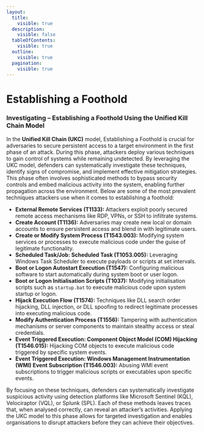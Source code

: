 ```yaml
---
layout:
  title:
    visible: true
  description:
    visible: false
  tableOfContents:
    visible: true
  outline:
    visible: true
  pagination:
    visible: true
---
```


# Establishing a Foothold

### Investigating – Establishing a Foothold Using the Unified Kill Chain Model

In the **Unified Kill Chain (UKC)** model, Establishing a Foothold is crucial for adversaries to secure persistent access to a target environment in the first phase of an attack. During this phase, attackers deploy various techniques to gain control of systems while remaining undetected. By leveraging the UKC model, defenders can systematically investigate these techniques, identify signs of compromise, and implement effective mitigation strategies. This phase often involves sophisticated methods to bypass security controls and embed malicious activity into the system, enabling further propagation across the environment. Below are some of the most prevalent techniques attackers use when it comes to establishing a foothold:

* **External Remote Services (T1133):** Attackers exploit poorly secured remote access mechanisms like RDP, VPNs, or SSH to infiltrate systems.
* **Create Account (T1136):** Adversaries may create new local or domain accounts to ensure persistent access and blend in with legitimate users.
* **Create or Modify System Process (T1543.003):** Modifying system services or processes to execute malicious code under the guise of legitimate functionality.
* **Scheduled Task/Job: Scheduled Task (T1053.005):** Leveraging Windows Task Scheduler to execute payloads or scripts at set intervals.
* **Boot or Logon Autostart Execution (T1547):** Configuring malicious software to start automatically during system boot or user logon.
* **Boot or Logon Initialisation Scripts (T1037):** Modifying initialisation scripts such as `startup.bat` to execute malicious code upon system startup or logon.
* **Hijack Execution Flow (T1574):** Techniques like DLL search order hijacking, DLL injection, or DLL spoofing to redirect legitimate processes into executing malicious code.
* **Modify Authentication Process (T1556):** Tampering with authentication mechanisms or server components to maintain stealthy access or steal credentials.
* **Event Triggered Execution: Component Object Model (COM) Hijacking (T1546.015):** Hijacking COM objects to execute malicious code triggered by specific system events.
* **Event Triggered Execution: Windows Management Instrumentation (WMI) Event Subscription (T1546.003):** Abusing WMI event subscriptions to trigger malicious scripts or executables upon specific events.

By focusing on these techniques, defenders can systematically investigate suspicious activity using detection platforms like Microsoft Sentinel (KQL), Velociraptor (VQL), or Splunk (SPL). Each of these methods leaves traces that, when analysed correctly, can reveal an attacker’s activities. Applying the UKC model to this phase allows for targeted investigation and enables organisations to disrupt attackers before they can achieve their objectives.
